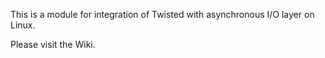 This is a module for integration of Twisted with asynchronous I/O layer on Linux.

Please visit the Wiki.